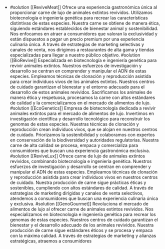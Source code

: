   - #solution [[ReviveMeat]]
   Ofrece una experiencia gastronómica única al proporcionar carne de lujo de animales extintos revividos.
   Utilizamos biotecnología e ingeniería genética para recrear las características distintivas de estas especies.
   Nuestra carne se obtiene de manera ética, siguiendo estándares establecidos de bienestar animal y sostenibilidad.
   Nos enfocamos en atraer a consumidores que valoran la exclusividad y están dispuestos a pagar un precio premium por una experiencia culinaria única.
   A través de estrategias de marketing selectivas y canales de venta, nos dirigimos a restaurantes de alta gama y tiendas especializadas para llegar a nuestro público objetivo.
   #solution [[BioRevive]]
   Especializada en biotecnología e ingeniería genética para revivir animales extintos.
   Nuestros esfuerzos de investigación y desarrollo se centran en comprender y manipular el ADN de estas especies.
   Empleamos técnicas de clonación y reproducción asistida para crear individuos vivos de los animales extintos.
   Nuestros centros de cuidado garantizan el bienestar y el entorno adecuado para el desarrollo de estos animales revividos.
   Sacrificamos los animales de manera ética y respetuosa, procesamos la carne con altos estándares de calidad y la comercializamos en el mercado de alimentos de lujo.
   #solution [[EcoGenetics]]
   Empresa de biotecnología dedicada a revivir animales extintos para el mercado de alimentos de lujo.
   Invertimos en investigación científica y desarrollo tecnológico para reconstruir los genomas de estas especies.
   Nuestras técnicas de clonación y reproducción crean individuos vivos, que se alojan en nuestros centros de cuidado.
   Priorizamos la sostenibilidad y colaboramos con expertos en conservación de la biodiversidad y autoridades regulatorias.
   Nuestra carne de alta calidad se procesa, empaca y comercializa para consumidores que buscan una experiencia gastronómica exclusiva.
   #solution [[ReviveLux]]
   Ofrece carne de lujo de animales extintos revividos, combinando biotecnología e ingeniería genética.
   Nuestros esfuerzos de investigación y desarrollo se centran en comprender y manipular el ADN de estas especies.
   Empleamos técnicas de clonación y reproducción asistida para crear individuos vivos en nuestros centros de cuidado.
   Nuestra producción de carne sigue prácticas éticas y sostenibles, cumpliendo con altos estándares de calidad.
   A través de estrategias de marketing dirigidas y canales de venta selectivos, atendemos a consumidores que buscan una experiencia culinaria única y exclusiva.
   #solution [[GenoGourmet]]
   Revoluciona el mercado de alimentos de lujo al ofrecer carne de animales extintos revividos.
   Nos especializamos en biotecnología e ingeniería genética para recrear los genomas de estas especies.
   Nuestros centros de cuidado garantizan el bienestar y el desarrollo adecuado de los animales revividos.
   Nuestra producción de carne sigue estándares éticos y se procesa y empaca con la máxima calidad.
   A través de estrategias de marketing y alianzas estratégicas, atraemos a consumidores

